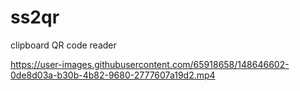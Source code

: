 # ss2qr
clipboard QR code reader


https://user-images.githubusercontent.com/65918658/148646602-0de8d03a-b30b-4b82-9680-2777607a19d2.mp4

